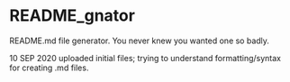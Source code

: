 # README_gnator
README.md file generator.  You never knew you wanted one so badly.


10 SEP 2020
uploaded initial files; trying to understand formatting/syntax for creating .md files.
